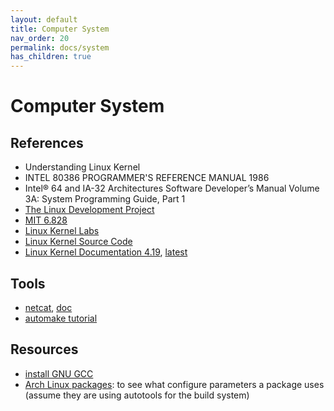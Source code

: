 ```yaml
---
layout: default
title: Computer System
nav_order: 20
permalink: docs/system
has_children: true
---
```



# Computer System 

## References

- Understanding Linux Kernel
- INTEL 80386 PROGRAMMER'S REFERENCE MANUAL 1986
- Intel® 64 and IA-32 Architectures Software Developer’s Manual Volume 3A: System Programming Guide, Part 1
- [The Linux Development Project](http://www.tldp.org/)
- [MIT 6.828](https://pdos.csail.mit.edu/6.828/2018/schedule.html)
- [Linux Kernel Labs](https://linux-kernel-labs.github.io/)
- [Linux Kernel Source Code](https://www.kernel.org/)
- [Linux Kernel Documentation 4.19](https://www.kernel.org/doc/html/v4.19/doc-guide/sphinx.html), [latest](https://www.kernel.org/doc/html/latest/index.html)

## Tools

- [netcat](https://en.wikipedia.org/wiki/Netcat), [doc](http://man7.org/linux/man-pages/man1/ncat.1.html)
- [automake tutorial](https://thoughtbot.com/blog/the-magic-behind-configure-make-make-install)

## Resources

- [install GNU GCC](http://mirror.hust.edu.cn/gnu/gcc/)
- [Arch Linux packages](https://www.archlinux.org/packages/): to see what configure parameters a package uses (assume they are using autotools for the build system)
